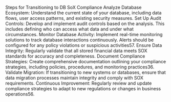 Steps for Transitioning to DB SoX Compliance
Analyze Database Ecosystem: Understand the current state of your database, including data flows, user access patterns, and existing security measures.
Set Up Audit Controls: Develop and implement audit controls based on the analysis. This includes defining who can access what data and under what circumstances.
Monitor Database Activity: Implement real-time monitoring solutions to track database interactions continuously. Alerts should be configured for any policy violations or suspicious activities57.
Ensure Data Integrity: Regularly validate that all stored financial data meets SOX standards for accuracy and completeness.
Document Compliance Strategies: Create comprehensive documentation outlining your compliance strategies, including policies, procedures, and monitoring practices36.
Validate Migration: If transitioning to new systems or databases, ensure that data migration processes maintain integrity and comply with SOX requirements.
Continuous Improvement: Regularly review and update compliance strategies to adapt to new regulations or changes in business operations56.
